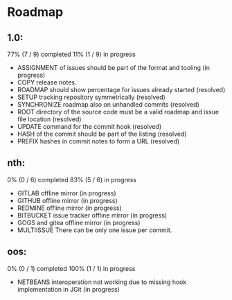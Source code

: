 # Roadmap

## 1.0:

77% (7 / 9) completed
11% (1 / 9) in progress

* ASSIGNMENT of issues should be part of the format and tooling (in progress)
* COPY release notes.
* ROADMAP should show percentage for issues already started (resolved)
* SETUP tracking repository symmetrically (resolved)
* SYNCHRONIZE roadmap also on unhandled commits (resolved)
* ROOT directory of the source code must be a valid roadmap and issue file location (resolved)
* UPDATE command for the commit hook (resolved)
* HASH of the commit should be part of the listing (resolved)
* PREFIX hashes in commit notes to form a URL (resolved)

## nth:

0% (0 / 6) completed
83% (5 / 6) in progress

* GITLAB offline mirror (in progress)
* GITHUB offline mirror (in progress)
* REDMINE offline mirror (in progress)
* BITBUCKET issue tracker offline mirror (in progress)
* GOGS and gitea offline mirror (in progress)
* MULTIISSUE There can be only one issue per commit.

## oos:

0% (0 / 1) completed
100% (1 / 1) in progress

* NETBEANS interoperation not working due to missing hook implementation in JGit (in progress)

